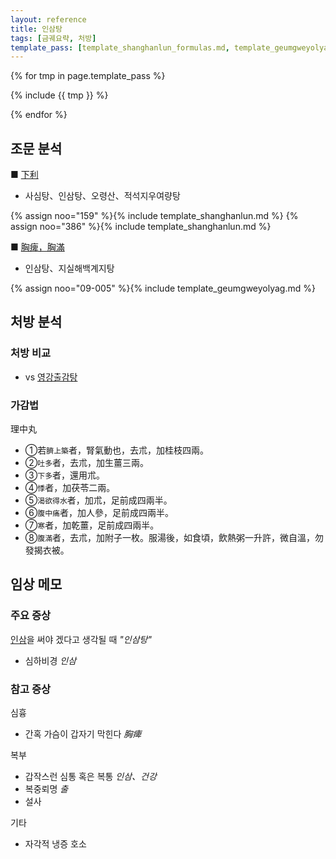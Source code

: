 ```yaml
---
layout: reference
title: 인삼탕
tags: [금궤요략, 처방]
template_pass: [template_shanghanlun_formulas.md, template_geumgweyolyag_formulas.md, template_etc_formulas.md]
---
```


{% for tmp in page.template_pass %}

{% include {{ tmp }} %}

{% endfor %}

## 조문 분석

■ [下利]({{site.sympurl}}/하리)
* 사심탕、인삼탕、오령산、적석지우여량탕

{% assign noo="159" %}{% include template_shanghanlun.md %}
{% assign noo="386" %}{% include template_shanghanlun.md %}

■ [胸痺，胸滿]({{site.sympurl}}/흉비)
* 인삼탕、지실해백계지탕

{% assign noo="09-005" %}{% include template_geumgweyolyag.md %}

## 처방 분석

### 처방 비교

* vs [영강출감탕]({{site.formulaurl}}/영강출감탕)

### 가감법

理中丸
* ①若`臍上築`者，腎氣動也，去朮，加桂枝四兩。
* ②`吐多`者，去朮，加生薑三兩。
* ③`下多`者，還用朮。
* ④`悸`者，加茯苓二兩。
* ⑤`渴欲得水`者，加朮，足前成四兩半。
* ⑥`腹中痛`者，加人參，足前成四兩半。
* ⑦`寒`者，加乾薑，足前成四兩半。
* ⑧`腹滿`者，去朮，加附子一枚。服湯後，如食頃，飲熱粥一升許，微自溫，勿發揭衣被。

## 임상 메모


### 주요 증상

[인삼]({{site.herburl}}/인삼)을 써야 겠다고 생각될 때 _"인삼탕"_
* 심하비경 _인삼_

### 참고 증상

심흉
* 간혹 가슴이 갑자기 막힌다 _胸痺_

복부
* 갑작스런 심통 혹은 복통 _인삼、건강_
* 복중뢰명 _출_
* 설사

기타
* 자각적 냉증 호소
